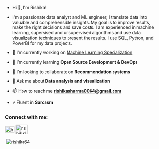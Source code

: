 - Hi 👋, I'm Rishika!

- I'm a passionate data analyst and ML engineer, I translate data into valuable and comprehensible insights. My goal is to improve results, make the right decisions and save costs. I am experienced in machine learning, supervised and unsupervised algorithms and use data visualization techniques to present the results. I use SQL, Python, and PowerBI for my data projects.

- 🔭 I’m currently working on [Machine Learning Specialization](https://github.com/rishika64/Machine-Learning-Specialization-Andrew.Ng)

- 🌱 I’m currently learning **Open Source Development & DevOps**

- 👯 I’m looking to collaborate on **Recommendation systems**

- 💬 Ask me about **Data analysis and visualization**

- 📫 How to reach me **rishikasharma0064@gmail.com**

- ⚡ Fluent in **Sarcasm**

<h3 align="left">Connect with me:</h3>
<p align="left">
<a href="https://linkedin.com/in/https://www.linkedin.com/in/rishika13/" target="blank"><img align="center" src="https://raw.githubusercontent.com/rahuldkjain/github-profile-readme-generator/master/src/images/icons/Social/linked-in-alt.svg" alt="https://www.linkedin.com/in/rishika13/" height="20" width="30" /></a>
<a href="https://www.hackerrank.com/rishika13" target="blank"><img align="center" src="https://raw.githubusercontent.com/rahuldkjain/github-profile-readme-generator/master/src/images/icons/Social/hackerrank.svg" alt="rishika13" height="30" width="40" /></a>
</p>

<p>&nbsp;<img align="center" src="https://github-readme-stats.vercel.app/api?username=rishika64&show_icons=true&locale=en" alt="rishika64" /></p>


